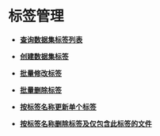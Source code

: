 # 标签管理<a name="label_management"></a>

 

-   **[查询数据集标签列表](查询数据集标签列表.md)**  

-   **[创建数据集标签](创建数据集标签.md)**  

-   **[批量修改标签](批量修改标签.md)**  

-   **[批量删除标签](批量删除标签.md)**  

-   **[按标签名称更新单个标签](按标签名称更新单个标签.md)**  

-   **[按标签名称删除标签及仅包含此标签的文件](按标签名称删除标签及仅包含此标签的文件.md)**  


